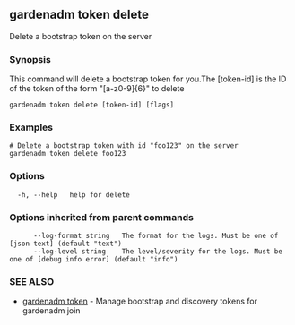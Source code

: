 ## gardenadm token delete

Delete a bootstrap token on the server

### Synopsis

This command will delete a bootstrap token for you.The [token-id] is the ID of the token of the form "[a-z0-9]{6}" to delete

```
gardenadm token delete [token-id] [flags]
```

### Examples

```
# Delete a bootstrap token with id "foo123" on the server
gardenadm token delete foo123
```

### Options

```
  -h, --help   help for delete
```

### Options inherited from parent commands

```
      --log-format string   The format for the logs. Must be one of [json text] (default "text")
      --log-level string    The level/severity for the logs. Must be one of [debug info error] (default "info")
```

### SEE ALSO

* [gardenadm token](gardenadm_token.md)	 - Manage bootstrap and discovery tokens for gardenadm join

